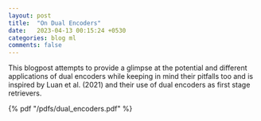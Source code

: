 ```yaml
---
layout: post
title:  "On Dual Encoders"
date:   2023-04-13 00:15:24 +0530
categories: blog ml
comments: false
---
```

This blogpost attempts to provide a glimpse at the potential and different applications of dual encoders while keeping in mind their pitfalls too and is inspired by Luan et al. (2021) and their use of dual encoders as first stage retrievers.

<!--more-->

 {% pdf "/pdfs/dual_encoders.pdf" %}